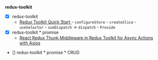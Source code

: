 **redux-toolkit**

- [x] redux-toolkit
  - [Redux Toolkit Quick Start
    ](https://redux-toolkit.js.org/tutorials/quick-start) - `configureStore` - `createSlice` - `useSelector` - `useDispatch` -> `dispatch` - `Provide`
- [x] redux-toolkit \* promise
  - [React Redux Thunk Middleware in Redux Toolkit for Async Actions with Axios
    ](https://www.youtube.com/watch?v=93CR_yURoII)
- [] redux-toolkit \* promise \* CRUD
